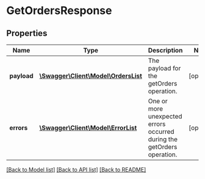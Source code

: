 # GetOrdersResponse

## Properties
Name | Type | Description | Notes
------------ | ------------- | ------------- | -------------
**payload** | [**\Swagger\Client\Model\OrdersList**](OrdersList.md) | The payload for the getOrders operation. | [optional] 
**errors** | [**\Swagger\Client\Model\ErrorList**](ErrorList.md) | One or more unexpected errors occurred during the getOrders operation. | [optional] 

[[Back to Model list]](../README.md#documentation-for-models) [[Back to API list]](../README.md#documentation-for-api-endpoints) [[Back to README]](../README.md)


